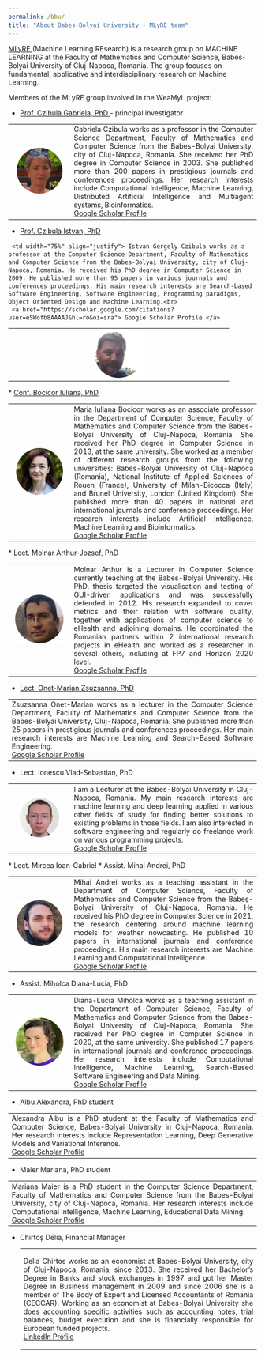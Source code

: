 ```yaml
---
permalink: /bbu/
title: "About Babes-Bolyai University - MLyRE team"
---
```


<a href="http://www.cs.ubbcluj.ro/ml/">MLyRE </a> (Machine Learning REsearch) is a research group on MACHINE LEARNING at the Faculty of Mathematics and Computer Science, Babes-Bolyai University of Cluj-Napoca, Romania. The group focuses on fundamental, applicative and interdisciplinary research on Machine Learning.

Members of the MLyRE group involved in the WeaMyL project:

* <a href= "http://www.cs.ubbcluj.ro/~gabis/"> Prof. Czibula Gabriela, PhD </a> - principal investigator
<table>
<tr>
<td width="25%" ><center> <img src="/assets/images/bio/circle_GabrielaCzibula.png"/> </center></td>
<td align="justify">
Gabriela Czibula works as a professor in the Computer Science Department, Faculty of Mathematics and Computer Science from the Babes-Bolyai University, city of Cluj-Napoca, Romania. She received her PhD degree in Computer Science in 2003. She published more than 200 papers in prestigious journals and conferences proceedings. Her research interests include Computational Intelligence, Machine Learning, Distributed Artificial Intelligence and Multiagent systems, Bioinformatics.<br>
<a href="https://scholar.google.com/citations?user=0_ybi_oAAAAJ&hl=ro"> Google Scholar Profile </a>
</td>
</tr>
</table>

* <a href= "http://www.cs.ubbcluj.ro/~istvanc/"> Prof. Czibula Istvan, PhD </a>
<table>
<tr>
<td width="25%" ><center> <img src="/assets/images/bio/circle_IstvanCzibula.png"/> </center></td>

     <td width="75%" align="justify"> Istvan Gergely Czibula works as a  professor at the Computer Science Department, Faculty of Mathematics and Computer Science from the Babes-Bolyai University, city of Cluj-Napoca, Romania. He received his PhD degree in Computer Science in 2009. He published more than 95 papers in various journals and conferences proceedings. His main research interests are Search-based Software Engineering, Software Engineering, Programming paradigms, Object Oriented Design and Machine Learning.<br>
     <a href="https://scholar.google.com/citations?user=eSWofb8AAAAJ&hl=ro&oi=sra"> Google Scholar Profile </a>
 </td> </tr>  
</table>
* <a href="https://sites.google.com/view/iuliana-bocicor/home"> Conf. Bocicor Iuliana, PhD </a>
<table>
<tr>
<td width="25%" ><center> <img src="/assets/images/bio/circle_IulianaBocicor.png"/> </center></td>
     <td width="75%" align="justify"> Maria Iuliana Bocicor works as an associate professor in the Department of Computer Science, Faculty of Mathematics and Computer Science from the Babes-Bolyai University of Cluj-Napoca, Romania. She received her PhD degree in Computer Science in 2013, at the same university. She worked as a member of different research groups from the following universities: Babes-Bolyai University of Cluj-Napoca (Romania), National Institute of Applied Sciences of Rouen (France), University of Milan-Bicocca (Italy) and Brunel University, London (United Kingdom). She published more than 40 papers in national and international journals and conference proceedings. Her research interests include Artificial Intelligence, Machine Learning and Bioinformatics.<br>
     <a href="https://scholar.google.com/citations?user=WZnRL3YAAAAJ&hl=en"> Google Scholar Profile </a>
 </td> </tr>  
</table>
* <a href= "https://arthur486.wordpress.com/"> Lect. Molnar Arthur-Jozsef, PhD </a>
<table>
<tr>
<td width="25%" ><center> <img src="/assets/images/bio/ArthurMolnar-circle.png"/> </center></td>
     <td width="75%" align="justify">Molnar Arthur is a Lecturer in Computer Science currently teaching at the Babes-Bolyai University. His PhD. thesis targeted the visualisation and testing of GUI-driven applications and was successfully defended in 2012. His research expanded to cover metrics and their relation with software quality, together with applications of computer science to eHealth and adjoining domains. He coordinated the Romanian partners within 2 international research projects in eHealth and worked as a researcher in several others, including at FP7 and Horizon 2020 level.  <br>
     <a href="https://scholar.google.com/citations?user=aPimZycAAAAJ&hl=en"> Google Scholar Profile </a>
 </td> </tr>  
</table>

* <a href= "http://www.cs.ubbcluj.ro/~marianzsu/"> Lect. Onet-Marian Zsuzsanna, PhD </a>
<table>
 <tr>
 <td align="justify"> Zsuzsanna Onet-Marian works as a lecturer in the Computer Science Department, Faculty of Mathematics and Computer Science from the Babes-Bolyai University, Cluj-Napoca, Romania. She published more than 25 papers in prestigious journals and conferences proceedings. Her main research interests are Machine Learning and Search-Based Software Engineering. <br>
 <a href="https://scholar.google.com/citations?user=U_dLunYAAAAJ&hl=en"> Google Scholar Profile </a>
 </td>
 </tr>
 </table>

* Lect. Ionescu Vlad-Sebastian, PhD
<table>
<tr>
<td width="25%" ><center> <img src="/assets/images/bio/vlad_ionescu-circle.png"/> </center></td>
     <td width="75%" align="justify">I am a Lecturer at the Babes-Bolyai University in Cluj-Napoca, Romania. My main research interests are machine learning and deep learning applied in various other fields of study for finding better solutions to existing problems in those fields. I am also interested in software engineering and regularly do freelance work on various programming projects. <br>
     <a href="https://scholar.google.ro/citations?user=iUuFgp0AAAAJ&hl=en"> Google Scholar Profile </a>
 </td> </tr>  
</table>
* Lect. Mircea Ioan-Gabriel
* Assist. Mihai Andrei, PhD
<table>
<tr>
<td width="25%" ><center> <img src="/assets/images/bio/MihaiAndrei-circle.png"/> </center></td>
     <td width="75%" align="justify"> Mihai Andrei works as a teaching assistant in the Department of Computer Science, Faculty of Mathematics and Computer Science from the Babeș-Bolyai University of Cluj-Napoca, Romania. He received his PhD degree in Computer Science in 2021, the research centering around machine learning models for weather nowcasting. He published 10 papers in international journals and conference proceedings. His main research interests are Machine Learning and Computational Intelligence.
<br>
     <a href="https://scholar.google.com/citations?user=1krQvyoAAAAJ&hl=en"> Google Scholar Profile </a>
 </td> </tr>  
</table>

* Assist. Miholca Diana-Lucia, PhD
<table>
<tr>
<td width="25%" ><center> <img src="/assets/images/bio/circle_DianaMiholca.png"/> </center></td>
     <td width="75%" align="justify"> Diana-Lucia Miholca works as a teaching assistant in the Department of Computer Science, Faculty of Mathematics and Computer Science from the Babes-Bolyai University of Cluj-Napoca, Romania. She received her PhD degree in Computer Science in 2020, at the same university. She published 17 papers in international journals and conference proceedings. Her research interests include Computational Intelligence, Machine Learning, Search-Based Software Engineering and Data Mining.<br>
     <a href="https://scholar.google.ro/citations?user=N8WkF18AAAAJ&hl=en"> Google Scholar Profile </a>
 </td> </tr>  
</table>

* Albu Alexandra, PhD student
<table>
 <tr>
 <td align="justify">
 Alexandra Albu is a PhD student at the Faculty of Mathematics and Computer Science, Babes-Bolyai University in Cluj-Napoca, Romania. Her research interests include Representation Learning, Deep Generative Models and Variational Inference.
<br>
 <a href="https://scholar.google.ro/citations?user=ULzTj-UAAAAJ&hl=en"> Google Scholar Profile </a>
 </td>
 </tr>
 </table>

* Maier Mariana, PhD student
 <table>
  <tr>
  <td align="justify">
  Mariana Maier is a PhD student in the Computer Science Department, Faculty of Mathematics and Computer Science from the Babes-Bolyai University, city of Cluj-Napoca, Romania. Her research interests include Computational Intelligence, Machine Learning, Educational Data Mining. <br>
  <a href="https://scholar.google.com/citations?user=1MQDkl4AAAAJ&hl=ro"> Google Scholar Profile </a>
  </td>
  </tr>
  </table>

* Chirtoș Delia, Financial Manager
   <table>
   <tr>
   <td align="justify">
Delia Chirtos works as an economist at Babes-Bolyai University, city of Cluj-Napoca, Romania, since 2013. She received her Bachelor’s Degree in Banks and stock exchanges in 1997 and got her Master Degree in Business management in 2009 and since 2006 she is a member of The Body of Expert and Licensed Accountants of Romania (CECCAR). Working as an economist at Babes-Bolyai University she does accounting specific activities such as accounting notes, trial balances, budget execution and she is financially responsible for European funded projects. <br>
<a href="https://www.linkedin.com/in/delia-chirtos-60671b224/"> LinkedIn Profile</a>
  </td>
  </tr>
  </table>
